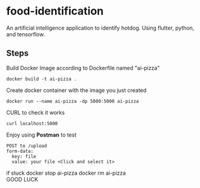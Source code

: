 # food-identification
An artificial intelligence application to identify hotdog. Using flutter, python, and tensorflow. 

Steps
--------
Build Docker Image according to Dockerfile named "ai-pizza"
```
docker build -t ai-pizza .
```

Create docker container with the image you just created
```
docker run --name ai-pizza -dp 5000:5000 ai-pizza
```

CURL to check it works
```
curl localhost:5000
```

Enjoy using <b>Postman</b> to test
```
POST to /upload
form-data:
  key: file
  value: your file <Click and select it>
```
if stuck
docker stop ai-pizza 
docker rm ai-pizza  
GOOD LUCK